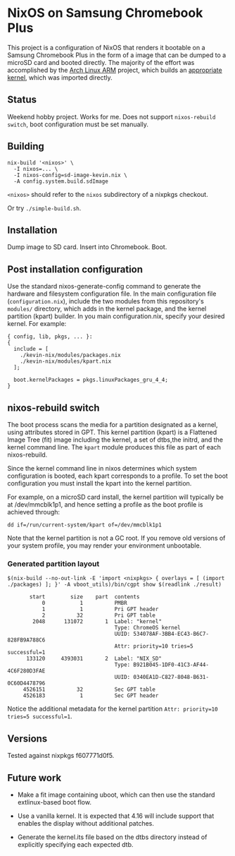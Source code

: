 # NixOS on Samsung Chromebook Plus

This project is a configuration of NixOS that renders it bootable on a
Samsung Chromebook Plus in the form of a image that can be dumped to a
microSD card and booted directly. The majority of the effort was
accomplished by the [Arch Linux ARM][] project, which builds an
[appropriate kernel][], which was imported directly.

[Arch Linux ARM]: https://archlinuxarm.org
[appropriate kernel]: https://github.com/archlinuxarm/PKGBUILDs/tree/master/core/linux-gru

## Status

Weekend hobby project. Works for me. Does not support `nixos-rebuild
switch`, boot configuration must be set manually.

## Building

```
nix-build '<nixos>' \
  -I nixos=... \
  -I nixos-config=sd-image-kevin.nix \
  -A config.system.build.sdImage
```

`<nixos>` should refer to the `nixos` subdirectory of a nixpkgs
checkout.

Or try `./simple-build.sh`.

## Installation

Dump image to SD card. Insert into Chromebook. Boot.

## Post installation configuration

Use the standard nixos-generate-config command to generate the
hardware and filesystem configuration file. In the main configuration
file (`configuration.nix`), include the two modules from this
repository's `modules/` directory, which adds in the kernel package,
and the kernel partition (kpart) builder. In you main
configuration.nix, specify your desired kernel. For example:

```
{ config, lib, pkgs, ... }:
{
  include = [
    ./kevin-nix/modules/packages.nix
    ./kevin-nix/modules/kpart.nix
  ];

  boot.kernelPackages = pkgs.linuxPackages_gru_4_4;
}
```

## nixos-rebuild switch

The boot process scans the media for a partition designated as a
kernel, using attributes stored in GPT. This kernel partition (kpart)
is a Flattened Image Tree (fit) image including the kernel, a set of
dtbs,the initrd, and the kernel command line. The `kpart` module
produces this file as part of each nixos-rebuild.

Since the kernel command line in nixos determines which system
configuration is booted, each kpart corresponds to a profile. To set
the boot configuration you must install the kpart into the kernel
partition.

For example, on a microSD card install, the kernel partition will
typically be at /dev/mmcblk1p1, and hence setting a profile as the
boot profile is achieved through:

```
dd if=/run/current-system/kpart of=/dev/mmcblk1p1
```

Note that the kernel partition is not a GC root. If you remove old
versions of your system profile, you may render your environment
unbootable.

### Generated partition layout

```
$(nix-build --no-out-link -E 'import <nixpkgs> { overlays = [ (import ./packages) ]; }' -A vboot_utils)/bin/cgpt show $(readlink ./result)

       start        size    part  contents
           0           1          PMBR
           1           1          Pri GPT header
           2          32          Pri GPT table
        2048      131072       1  Label: "kernel"
                                  Type: ChromeOS kernel
                                  UUID: 534078AF-3BB4-EC43-B6C7-828FB9A788C6
                                  Attr: priority=10 tries=5 successful=1
      133120     4393031       2  Label: "NIX_SD"
                                  Type: B921B045-1DF0-41C3-AF44-4C6F280D3FAE
                                  UUID: 0340EA1D-C827-8048-B631-0C60D4478796
     4526151          32          Sec GPT table
     4526183           1          Sec GPT header
```

Notice the additional metadata for the kernel partition `Attr:
priority=10 tries=5 successful=1`.

## Versions

Tested against nixpkgs f607771d0f5.

## Future work

 * Make a fit image containing uboot, which can then use the standard
   extlinux-based boot flow.

 * Use a vanilla kernel. It is expected that 4.16 will include support
   that enables the display without additional patches.

 * Generate the kernel.its file based on the dtbs directory instead of
   explicitly specifying each expected dtb.
